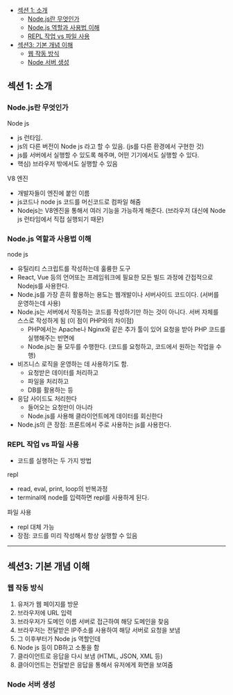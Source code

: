 - [섹션 1: 소개](#섹션-1-소개)
  - [Node.js란 무엇인가](#nodejs란-무엇인가)
  - [Node.js 역할과 사용법 이해](#nodejs-역할과-사용법-이해)
  - [REPL 작업 vs 파일 사용](#repl-작업-vs-파일-사용)
- [섹션3: 기본 개념 이해](#섹션3-기본-개념-이해)
  - [웹 작동 방식](#웹-작동-방식)
  - [Node 서버 생성](#node-서버-생성)

## 섹션 1: 소개

### Node.js란 무엇인가

Node js

- js 런타임.
- js의 다른 버전이 Node js 라고 할 수 있음. (js를 다른 환경에서 구현한 것)
- js를 서버에서 실행할 수 있도록 해주며, 어떤 기기에서도 실행할 수 있다.
- 핵심) 브라우저 밖에서도 실행할 수 있음

V8 엔진

- 개발자들이 엔진에 붙인 이름
- js코드나 node js  코드를 머신코드로 컴파일 해줌
- Nodejs는 V8엔진을 통해서 여러 기능을 가능하게 해준다. (브라우저 대신에 Node js 런타임에서 직접 실행되기 때문)

### Node.js 역할과 사용법 이해

node js

- 유틸리티 스크립트를 작성하는데 훌륭한 도구
- React, Vue 등의 언어또는 프레임워크에 필요한 모든 빌드 과정에 간접적으로 Nodejs를 사용한다.
- Node.js를 가장 흔히 활용하는 용도는 웹개발이나 서버사이드 코드이다. (서버를 운영하는데 사용)
- Node.js는 서버에서 작동하는 코드를 작성하기만 하는 것이 아니다. 서버 자체를 스스로 작성하게 됨 (이 점이 PHP와의 차이점)
    - PHP에서는 Apache나 Nginx와 같은 추가 툴이 있어 요청을 받아 PHP 코드를 실행해주는 반면에
    - Node.js는 둘 모두를 수행한다. (코드를 요청하고, 코드에서 원하는 작업을 수행)
- 비즈니스 로직을 운영하는 데 사용하기도 함.
    - 요청받은 데이터를 처리하고
    - 파일을 처리하고
    - DB를 활용하는 등
- 응답 사이드도 처리한다
    - 들어오는 요청만이 아니라
    - Node.js를 사용해 클라이언트에게 데이터를 회신한다
- Node.js의 큰 장점: 프론트에서 주로 사용하는 js를 사용한다.

### REPL 작업 vs 파일 사용

- 코드를 실행하는 두 가지 방법

repl

- read, eval, print, loop의 반복과정
- terminal에 node를 입력하면 repl를 사용하게 된다.

파일 사용

- repl 대체 가능
- 장점: 코드를 미리 작성해서 항상 실행할 수 있음

---

## 섹션3: 기본 개념 이해

### 웹 작동 방식

1. 유저가 웹 페이지를 방문
2. 브라우저에 URL 입력 
3. 브라우저가 도메인 이름 서버로 접근하여 해당 도메인을 찾음 
4. 브라우저는 전달받은 IP주소를 사용하여 해당 서버로 요청을 보냄
5. 그 이후부터가 Node js 역할인데 
6. Node js 등이 DB하고 소통을 함
7. 클라이언트로 응답을 다시 보냄 (HTML, JSON, XML 등)
8. 클아이언트는 전달받은 응답을 통해서 유저에게 화면을 보여줌 

### Node 서버 생성